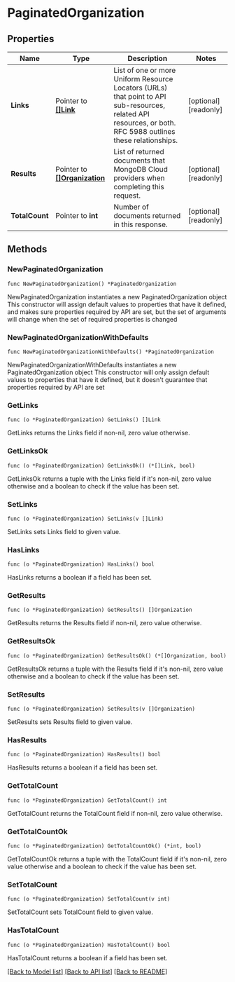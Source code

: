 # PaginatedOrganization

## Properties

Name | Type | Description | Notes
------------ | ------------- | ------------- | -------------
**Links** | Pointer to [**[]Link**](Link.md) | List of one or more Uniform Resource Locators (URLs) that point to API sub-resources, related API resources, or both. RFC 5988 outlines these relationships. | [optional] [readonly] 
**Results** | Pointer to [**[]Organization**](Organization.md) | List of returned documents that MongoDB Cloud providers when completing this request. | [optional] [readonly] 
**TotalCount** | Pointer to **int** | Number of documents returned in this response. | [optional] [readonly] 

## Methods

### NewPaginatedOrganization

`func NewPaginatedOrganization() *PaginatedOrganization`

NewPaginatedOrganization instantiates a new PaginatedOrganization object
This constructor will assign default values to properties that have it defined,
and makes sure properties required by API are set, but the set of arguments
will change when the set of required properties is changed

### NewPaginatedOrganizationWithDefaults

`func NewPaginatedOrganizationWithDefaults() *PaginatedOrganization`

NewPaginatedOrganizationWithDefaults instantiates a new PaginatedOrganization object
This constructor will only assign default values to properties that have it defined,
but it doesn't guarantee that properties required by API are set

### GetLinks

`func (o *PaginatedOrganization) GetLinks() []Link`

GetLinks returns the Links field if non-nil, zero value otherwise.

### GetLinksOk

`func (o *PaginatedOrganization) GetLinksOk() (*[]Link, bool)`

GetLinksOk returns a tuple with the Links field if it's non-nil, zero value otherwise
and a boolean to check if the value has been set.

### SetLinks

`func (o *PaginatedOrganization) SetLinks(v []Link)`

SetLinks sets Links field to given value.

### HasLinks

`func (o *PaginatedOrganization) HasLinks() bool`

HasLinks returns a boolean if a field has been set.

### GetResults

`func (o *PaginatedOrganization) GetResults() []Organization`

GetResults returns the Results field if non-nil, zero value otherwise.

### GetResultsOk

`func (o *PaginatedOrganization) GetResultsOk() (*[]Organization, bool)`

GetResultsOk returns a tuple with the Results field if it's non-nil, zero value otherwise
and a boolean to check if the value has been set.

### SetResults

`func (o *PaginatedOrganization) SetResults(v []Organization)`

SetResults sets Results field to given value.

### HasResults

`func (o *PaginatedOrganization) HasResults() bool`

HasResults returns a boolean if a field has been set.

### GetTotalCount

`func (o *PaginatedOrganization) GetTotalCount() int`

GetTotalCount returns the TotalCount field if non-nil, zero value otherwise.

### GetTotalCountOk

`func (o *PaginatedOrganization) GetTotalCountOk() (*int, bool)`

GetTotalCountOk returns a tuple with the TotalCount field if it's non-nil, zero value otherwise
and a boolean to check if the value has been set.

### SetTotalCount

`func (o *PaginatedOrganization) SetTotalCount(v int)`

SetTotalCount sets TotalCount field to given value.

### HasTotalCount

`func (o *PaginatedOrganization) HasTotalCount() bool`

HasTotalCount returns a boolean if a field has been set.


[[Back to Model list]](../README.md#documentation-for-models) [[Back to API list]](../README.md#documentation-for-api-endpoints) [[Back to README]](../README.md)


